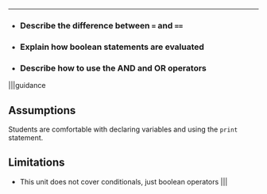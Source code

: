 ----------

* ### Describe the difference between `=` and `==`
* ### Explain how boolean statements are evaluated
* ### Describe how to use the AND and OR operators

|||guidance
## Assumptions
Students are comfortable with declaring variables and using the `print` statement.

## Limitations
* This unit does not cover conditionals, just boolean operators
|||